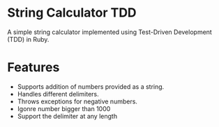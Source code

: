 # String Calculator TDD
A simple string calculator implemented using Test-Driven Development (TDD) in Ruby.

# Features

- Supports addition of numbers provided as a string.
- Handles different delimiters.
- Throws exceptions for negative numbers.
- Igonre number bigger than 1000
- Support the delimiter at any length
